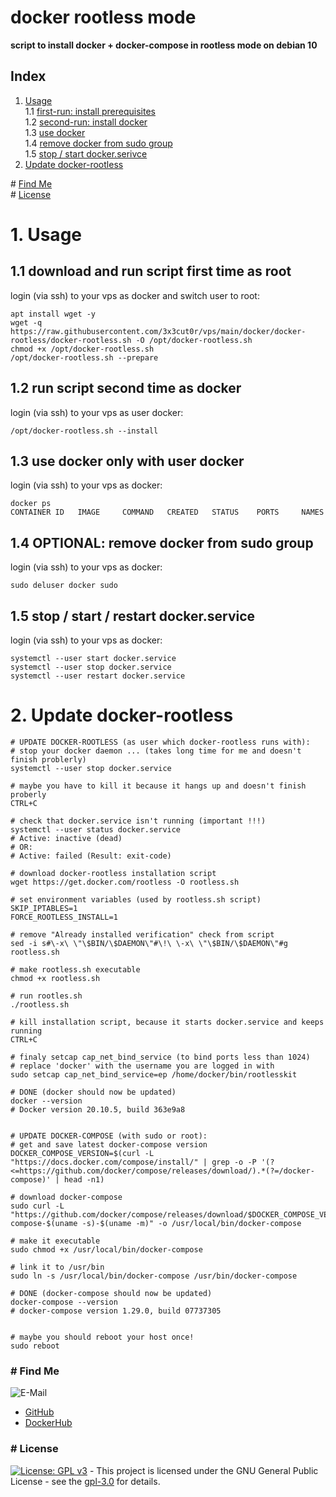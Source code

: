 # docker rootless mode

**script to install docker + docker-compose in rootless mode on debian 10**  

## Index

1. [Usage](#usage)  
  1.1 [first-run: install prerequisites](#first_run)  
  1.2 [second-run: install docker](#second_run)  
  1.3 [use docker](#use_docker)  
  1.4 [remove docker from sudo group](#rm_from_sudo)  
  1.5 [stop / start docker.serivce](#stop_start)  
2. [Update docker-rootless](#update)  

\# [Find Me](#findme)  
\# [License](#license)  

# 1. Usage <a name="usage"></a>

## 1.1 download and run script first time as root <a name="first_run"></a>
login (via ssh) to your vps as docker and switch user to root:
```shell
apt install wget -y
wget -q https://raw.githubusercontent.com/3x3cut0r/vps/main/docker/docker-rootless/docker-rootless.sh -O /opt/docker-rootless.sh
chmod +x /opt/docker-rootless.sh
/opt/docker-rootless.sh --prepare

```

## 1.2 run script second time as docker <a name="second_run"></a>
login (via ssh) to your vps as user docker:
```shell
/opt/docker-rootless.sh --install

```

## 1.3 use docker only with user docker <a name="use_docker"></a>
login (via ssh) to your vps as docker:
```shell
docker ps
CONTAINER ID   IMAGE     COMMAND   CREATED   STATUS    PORTS     NAMES
```

## 1.4 OPTIONAL: remove docker from sudo group <a name="rm_from_sudo"></a>
login (via ssh) to your vps as docker:
```shell
sudo deluser docker sudo

```

## 1.5 stop / start / restart docker.service <a name="stop_start"></a>
login (via ssh) to your vps as docker:
```shell
systemctl --user start docker.service
systemctl --user stop docker.service
systemctl --user restart docker.service

```

# 2. Update docker-rootless <a name="update"></a>
```shell
# UPDATE DOCKER-ROOTLESS (as user which docker-rootless runs with):
# stop your docker daemon ... (takes long time for me and doesn't finish problerly)
systemctl --user stop docker.service

# maybe you have to kill it because it hangs up and doesn't finish proberly
CTRL+C

# check that docker.service isn't running (important !!!)
systemctl --user status docker.service
# Active: inactive (dead)
# OR:
# Active: failed (Result: exit-code)

# download docker-rootless installation script
wget https://get.docker.com/rootless -O rootless.sh

# set environment variables (used by rootless.sh script)
SKIP_IPTABLES=1
FORCE_ROOTLESS_INSTALL=1

# remove "Already installed verification" check from script
sed -i s#\-x\ \"\$BIN/\$DAEMON\"#\!\ \-x\ \"\$BIN/\$DAEMON\"#g rootless.sh

# make rootless.sh executable
chmod +x rootless.sh

# run rootles.sh
./rootless.sh

# kill installation script, because it starts docker.service and keeps running
CTRL+C

# finaly setcap cap_net_bind_service (to bind ports less than 1024)
# replace 'docker' with the username you are logged in with
sudo setcap cap_net_bind_service=ep /home/docker/bin/rootlesskit

# DONE (docker should now be updated)
docker --version
# Docker version 20.10.5, build 363e9a8


# UPDATE DOCKER-COMPOSE (with sudo or root):
# get and save latest docker-compose version
DOCKER_COMPOSE_VERSION=$(curl -L "https://docs.docker.com/compose/install/" | grep -o -P '(?<=https://github.com/docker/compose/releases/download/).*(?=/docker-compose)' | head -n1)

# download docker-compose
sudo curl -L "https://github.com/docker/compose/releases/download/$DOCKER_COMPOSE_VERSION/docker-compose-$(uname -s)-$(uname -m)" -o /usr/local/bin/docker-compose

# make it executable
sudo chmod +x /usr/local/bin/docker-compose

# link it to /usr/bin
sudo ln -s /usr/local/bin/docker-compose /usr/bin/docker-compose

# DONE (docker-compose should now be updated)
docker-compose --version
# docker-compose version 1.29.0, build 07737305


# maybe you should reboot your host once!
sudo reboot
```

### # Find Me <a name="findme"></a>

![E-Mail](https://img.shields.io/badge/E--Mail-executor55%40gmx.de-red)
* [GitHub](https://github.com/3x3cut0r)
* [DockerHub](https://hub.docker.com/u/3x3cut0r)

### # License <a name="license"></a>

[![License: GPL v3](https://img.shields.io/badge/License-GPLv3-blue.svg)](https://www.gnu.org/licenses/gpl-3.0) - This project is licensed under the GNU General Public License - see the [gpl-3.0](https://www.gnu.org/licenses/gpl-3.0.en.html) for details.
